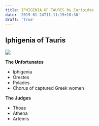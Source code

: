 ```yaml
---
title: IPHIGENIA OF TAURIS by Euripides
date: '2019-01-24T11:11:15+10:30'
draft: 'true'
---
```

## Iphigenia of Tauris

![](/images/uploads/600px-goethe_iphigenia_in_tauris_1803.jpg)

**The Unfortunates**

* Iphigenia
* Orestes
* Pylades
* Chorus of captured Greek women

**The Judges**

* Thoas
* Athena
* Artemis
